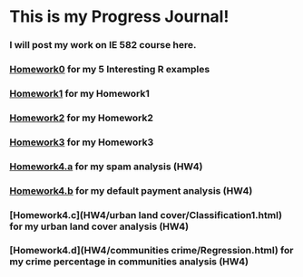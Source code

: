# This is my Progress Journal!

### I will post my work on IE 582 course here.

### [Homework0](files/homework0.html) for my 5 Interesting R examples

### [Homework1](HW1/HW1.html) for my Homework1

### [Homework2](HW2/HW2.html) for my Homework2

### [Homework3](HW3/HW3.html) for my Homework3

### [Homework4.a](HW4/spambase/Classification3.html) for my spam analysis (HW4)

### [Homework4.b](HW4/default/Classification2.html) for my default payment analysis (HW4)

### [Homework4.c](HW4/urban land cover/Classification1.html) for my urban land cover analysis (HW4)

### [Homework4.d](HW4/communities crime/Regression.html) for my crime percentage in communities analysis (HW4)
